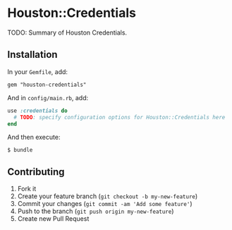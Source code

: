 # Houston::Credentials

TODO: Summary of Houston Credentials.


## Installation

In your `Gemfile`, add:

    gem "houston-credentials"

And in `config/main.rb`, add:

```ruby
use :credentials do
  # TODO: specify configuration options for Houston::Credentials here
end
```

And then execute:

    $ bundle


## Contributing

1. Fork it
2. Create your feature branch (`git checkout -b my-new-feature`)
3. Commit your changes (`git commit -am 'Add some feature'`)
4. Push to the branch (`git push origin my-new-feature`)
5. Create new Pull Request
